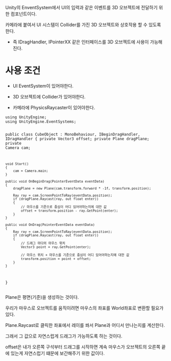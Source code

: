 <p>Unity의 EnventSystem에서 UI의 입력과 같은 이벤트를 3D 오브젝트에 전달하기 위한 컴포넌트이다.</p>
<p>카메라에 붙여서 UI 시스템이 Collider를 가진 3D 오브젝트와 상호작용 할 수 있도록 한다.</p>
<ul>
<li>즉 IDragHandler, IPointerXX 같은 인터페이스를 3D 오브젝트에 사용이 가능해진다.</li>
</ul>
<h1 id="사용-조건">사용 조건</h1>
<ul>
<li><p>UI EventSystem이 있어야한다.</p>
</li>
<li><p>3D 오브젝트에 Collider가 있어야한다.</p>
</li>
<li><p>카메라에 PhysicsRaycaster이 있어야한다.</p>
</li>
</ul>
<pre><code class="language-cs">using UnityEngine;
using UnityEngine.EventSystems;

public class CubeObject : MonoBehaviour, IBeginDragHandler, IDragHandler
{
    private Vector3 offset;
    private Plane dragPlane;
    private Camera cam;

    void Start()
    {
        cam = Camera.main;
    }

    public void OnBeginDrag(PointerEventData eventData)
    {
        dragPlane = new Plane(cam.transform.forward * -1f, transform.position);

        Ray ray = cam.ScreenPointToRay(eventData.position);
        if (dragPlane.Raycast(ray, out float enter))
        {
            // 마우스를 기준으로 중심이 어디 있어야하는지에 대한 값
            offset = transform.position - ray.GetPoint(enter); 
        }
    }

    public void OnDrag(PointerEventData eventData)
    {
        Ray ray = cam.ScreenPointToRay(eventData.position);
        if (dragPlane.Raycast(ray, out float enter))
        {
            // 드래그 마다의 마우스 위치
            Vector3 point = ray.GetPoint(enter); 

            // 마우스 위치 + 마우스를 기준으로 중심이 어디 있어야하는지에 대한 값
            transform.position = point + offset;
        }
    }
}</code></pre>
<p>Plane은 평면(기준)을 생성하는 것이다.</p>
<p>우리가 마우스로 오브젝트를 움직이려면 마우스의 좌표를 World좌표로 변환할 필요가 있다.</p>
<p>Plane.Raycast로 클릭한 좌표에서 레이를 쏴서 Plane과 어디서 만나는지를 계산한다.</p>
<p>그래서 그 값으로 자연스럽게 드래그가 가능하도록 하는 것이다.</p>
<p>offset은 내가 오른쪽 구석부터 드래그를 시작하면 계속 마우스가 오브젝트의 오른쪽 끝에 있는게
자연스럽기 떄문에 보간해주기 위한 값이다.</p>